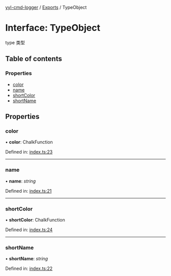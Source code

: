 [yyl-cmd-logger](../README.md) / [Exports](../modules.md) / TypeObject

# Interface: TypeObject

type 类型

## Table of contents

### Properties

- [color](typeobject.md#color)
- [name](typeobject.md#name)
- [shortColor](typeobject.md#shortcolor)
- [shortName](typeobject.md#shortname)

## Properties

### color

• **color**: ChalkFunction

Defined in: [index.ts:23](https://github.com/jackness1208/yyl-cmd-logger/blob/fe68697/src/index.ts#L23)

___

### name

• **name**: *string*

Defined in: [index.ts:21](https://github.com/jackness1208/yyl-cmd-logger/blob/fe68697/src/index.ts#L21)

___

### shortColor

• **shortColor**: ChalkFunction

Defined in: [index.ts:24](https://github.com/jackness1208/yyl-cmd-logger/blob/fe68697/src/index.ts#L24)

___

### shortName

• **shortName**: *string*

Defined in: [index.ts:22](https://github.com/jackness1208/yyl-cmd-logger/blob/fe68697/src/index.ts#L22)
